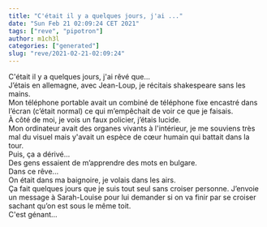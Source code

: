 ```yaml
---
title: "C'était il y a quelques jours, j'ai ..."
date: "Sun Feb 21 02:09:24 CET 2021"
tags: ["reve", "pipotron"]
author: m1ch3l
categories: ["generated"]
slug: "reve/2021-02-21-02:09:24"
---
```


C'était il y a quelques jours, j'ai rêvé que...<br>
J’étais en allemagne, avec Jean-Loup, je récitais shakespeare sans les mains.<br>
Mon téléphone portable avait un combiné de téléphone fixe encastré dans l’écran (c’était normal) ce qui m’empêchait de voir ce que je faisais.<br>
À côté de moi, je vois un faux policier, j’étais lucide.<br>
Mon ordinateur avait des organes vivants à l'intérieur, je me souviens très mal du visuel mais y'avait un espèce de cœur humain qui battait dans la tour.<br>
Puis, ça a dérivé...<br>
Des gens essaient de m’apprendre des mots en bulgare.<br>
Dans ce rêve...<br>
On était dans ma baignoire, je volais dans les airs.<br>
Ça fait quelques jours que je suis tout seul sans croiser personne. J’envoie un message à Sarah-Louise pour lui demander si on va finir par se croiser sachant qu’on est sous le même toit.<br>
C'est génant...<br>
